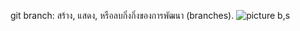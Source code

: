git branch: สร้าง, แสดง, หรือลบกิ่งกิ่งของการพัฒนา (branches).
![picture b,s](https://github.com/65030034/Git_A-Z_Missions_65030034_new/assets/144875017/0002e3b3-e742-4ec7-abef-a9508c519ebb)
